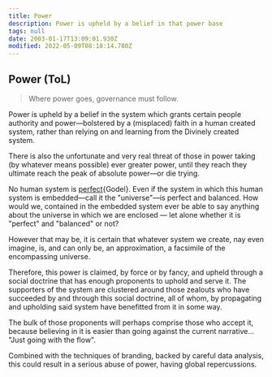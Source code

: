 ```yaml
---
title: Power
description: Power is upheld by a belief in that power base
tags: null
date: 2003-01-17T13:09:01.930Z
modified: 2022-05-09T08:18:14.780Z
---
```


## Power (ToL)

> Where power goes, governance must follow.

Power is upheld by a belief in the system which grants certain people authority and power&mdash;bolstered by a (misplaced) faith in a human created system, rather than relying on and learning from the Divinely created system.

There is also the unfortunate and very real threat of those in power taking (by whatever means possible) ever greater power, until they reach they ultimate reach the peak of absolute power&mdash;or die trying.

No human system is [perfect](incompleteness.html){Godel}. Even if the system in which this human system is embedded&mdash;call it the "universe"&mdash;is perfect and balanced. How would we, contained in the embedded system ever be able to say anything about the universe in which we are enclosed &mdash; let alone whether it is "perfect" and "balanced" or not?

However that may be, it is certain that whatever system we create, nay even imagine, is, and can only be, an approximation, a facsimile of the encompassing universe.

Therefore, this power is claimed, by force or by fancy, and upheld through a social doctrine that has enough proponents to uphold and serve it. The supporters of the system are clustered around those zealouts who have succeeded by and through this social doctrine, all of whom, by propagating and upholding said system have benefitted from it in some way.

The bulk of those proponents will perhaps comprise those who accept it, because believing in it is easier than going against the current narrative... "Just going with the flow".

Combined with the techniques of branding, backed by careful data analysis, this could result in a serious abuse of power, having global repercussions.
